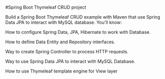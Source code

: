 #Spring Boot Thymeleaf CRUD project

Build a Spring Boot Thymeleaf CRUD example with Maven that use Spring Data JPA to interact with MySQL database. You'll know:

How to configure Spring Data, JPA, Hibernate to work with Database.

How to define Data Entity and Repository interfaces.

Way to create Spring Controller to process HTTP requests.

Way to use Spring Data JPA to interact with MySQL Database.

How to use Thymeleaf template engine for View layer
